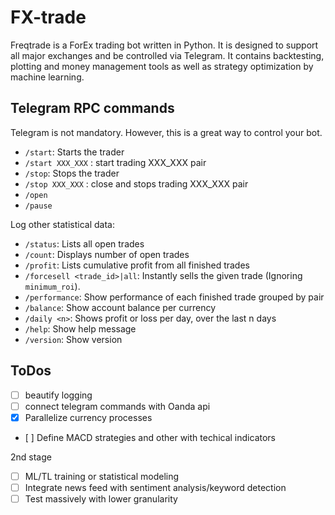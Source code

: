 # FX-trade

Freqtrade is a ForEx trading bot written in Python. It is designed to support all major exchanges and be controlled via Telegram. It contains backtesting, plotting and money management tools as well as strategy optimization by machine learning.

## Telegram RPC commands

Telegram is not mandatory. However, this is a great way to control your bot. 

- `/start`: Starts the trader
- `/start XXX_XXX` : start trading XXX_XXX pair
- `/stop`: Stops the trader
- `/stop XXX_XXX` : close and stops trading XXX_XXX pair
- `/open`
- `/pause`


Log other statistical data:
- `/status`: Lists all open trades
- `/count`: Displays number of open trades
- `/profit`: Lists cumulative profit from all finished trades
- `/forcesell <trade_id>|all`: Instantly sells the given trade (Ignoring `minimum_roi`).
- `/performance`: Show performance of each finished trade grouped by pair
- `/balance`: Show account balance per currency
- `/daily <n>`: Shows profit or loss per day, over the last n days
- `/help`: Show help message
- `/version`: Show version


## ToDos

- [ ] beautify logging
- [ ] connect telegram commands with Oanda api
- [x] Parallelize currency processes
- [ ] Define MACD strategies and other with techical indicators

2nd stage
- [ ] ML/TL training or statistical modeling
- [ ] Integrate news feed with sentiment analysis/keyword detection
- [ ] Test massively with lower granularity